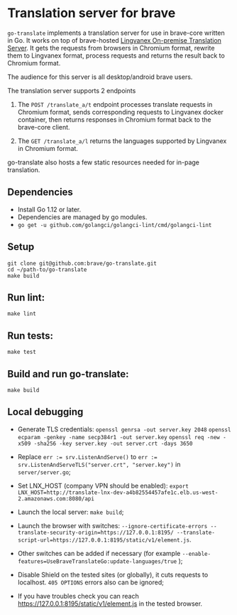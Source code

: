 # Translation server for brave

`go-translate` implements a translation server for use in brave-core written in Go.
It works on top of brave-hosted [Lingvanex On-premise Translation Server](https://lingvanex.com/translationserver/). It gets the requests from browsers in Chromium format,
rewrite them to Lingvanex format, process requests and returns the result back to Chromium format.

The audience for this server is all desktop/android brave users.

The translation server supports 2 endpoints

1) The `POST /translate_a/t` endpoint processes translate requests in Chromium format, sends corresponding requests to Lingvanex docker container, then returns responses in Chromium format back to the brave-core client.

2) The `GET /translate_a/l` returns the languages supported by Lingvanex in Chromium format.

go-translate also hosts a few static resources needed for in-page translation.

## Dependencies

- Install Go 1.12 or later.
- Dependencies are managed by go modules.
- `go get -u github.com/golangci/golangci-lint/cmd/golangci-lint`

## Setup

```
git clone git@github.com:brave/go-translate.git
cd ~/path-to/go-translate
make build
```

## Run lint:

`make lint`

## Run tests:

`make test`

## Build and run go-translate:

`make build`

## Local debugging

- Generate TLS credentials:
`openssl genrsa -out server.key 2048`
`openssl ecparam -genkey -name secp384r1 -out server.key`
`openssl req -new -x509 -sha256 -key server.key -out server.crt -days 3650`

- Replace `err := srv.ListenAndServe()` to `err := srv.ListenAndServeTLS("server.crt", "server.key")` in `server/server.go`;

- Set LNX_HOST (company VPN should be enabled):
  `export LNX_HOST=http://translate-lnx-dev-a4b82554457afe1c.elb.us-west-2.amazonaws.com:8080/api`

- Launch the local server: `make build`;

- Launch the browser with switches:
`--ignore-certificate-errors --translate-security-origin=https://127.0.0.1:8195/ --translate-script-url=https://127.0.0.1:8195/static/v1/element.js`.

- Other switches can be added if necessary (for example `--enable-features=UseBraveTranslateGo:update-languages/true` );

- Disable Shield on the tested sites (or globally), it cuts requests to localhost. `405 OPTIONS` errors also can be ignored;

- If you have troubles check you can reach https://127.0.0.1:8195/static/v1/element.js in the tested browser.

